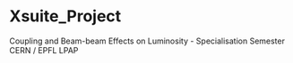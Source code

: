 # Xsuite_Project
Coupling and Beam-beam Effects on Luminosity - Specialisation Semester CERN / EPFL LPAP
